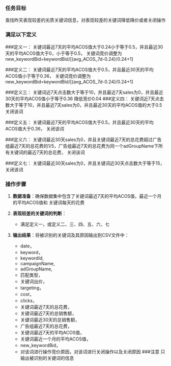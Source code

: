 ### 任务目标
查找昨天表现较差的劣质关键词信息，对表现较差的关键词降低降价或者关闭操作

### 满足以下定义

###定义一：
关键词最近7天的平均ACOS值大于0.24小于等于0.5，并且最近30天的平均ACOS值大于0，小于等于0.5，
关键词竞价调整为 new_keywordBid=keywordBid/[(avg_ACOS_7d-0.24)/0.24+1]

###定义二：
关键词最近7天的平均ACOS值大于0.5，并且最近30天的平均ACOS值小于等于0.36，
关键词竞价调整为 new_keywordBid=keywordBid/[(avg_ACOS_7d-0.24)/0.24+1]

###定义三：
关键词近7天点击数大于等于10，并且最近7天sales为0，并且最近30天的平均ACOS值小于等于0.36
降低竞价0.04
###定义四：
关键词近7天点击数大于等于10，并且最近7天sales为0，并且最近30天的平均ACOS值的大于0.5
关闭该词

###定义五：
关键词最近7天的平均ACOS值大于0.5，并且最近30天的平均ACOS值大于0.36，
关闭该词

###定义六：
关键词最近30天sales为0，并且关键词最近7天的总花费超过广告组最近7天的总花费的1/5，广告组最近7天的总花费为同一个adGroupName下所有关键词的最近7天的总花费，
关闭该词

###定义七：
关键词最近30天sales为0，并且关键词近30天点击数大于等于15，
关闭该词


### 操作步骤
1. **数据准备**：确保数据集中包含了关键词最近7天的平均ACOS值，最近一个月的平均ACOS值和
关键词每天的花费

2. **表现较差的关键词的判断**：
   - 满足定义一，或定义二、三、四、五、六、七

3. **输出结果**：将被识别的关键词及其原因输出到CSV文件中：
   - date，
   - keyword，
   - keywordId,
   - campaignName,
   - adGroupName,
   - 匹配类型，
   - 关键词出价，
   - targeting，
   - cost，
   - clicks，
   - 关键词最近7天的总花费，
   - 关键词最近7天的总销售额，
   - 关键词最近30天的总销售额，
   - 广告组最近7天的总花费，
   - 关键词最近7天的平均ACOS值，
   - 关键词最近一个月的平均ACOS值，
   - new_keywordBid，
   - 对该词进行操作竞价原因，对该词进行关闭操作以及关闭原因
###注意
只输出被识别的关键词的信息
